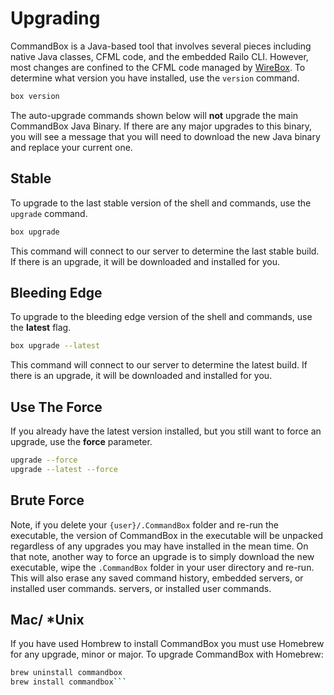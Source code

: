# Upgrading

CommandBox is a Java-based tool that involves several pieces including native Java classes, CFML code, and the embedded Railo CLI. However, most changes are confined to the CFML code managed by [WireBox](http://wiki.coldbox.org/wiki/WireBox.cfm). To determine what version you have installed, use the `version` command.

```bash
box version
```

The auto-upgrade commands shown below will **not** upgrade the main CommandBox Java Binary. If there are any major upgrades to this binary, you will see a message that you will need to download the new Java binary and replace your current one.

## Stable

To upgrade to the last stable version of the shell and commands, use the `upgrade` command.

```bash
box upgrade
```

This command will connect to our server to determine the last stable build. If there is an upgrade, it will be downloaded and installed for you.

## Bleeding Edge

To upgrade to the bleeding edge version of the shell and commands, use the **latest** flag.

```bash
box upgrade --latest
```

This command will connect to our server to determine the latest build. If there is an upgrade, it will be downloaded and installed for you.

## Use The Force

If you already have the latest version installed, but you still want to force an upgrade, use the **force** parameter.

```bash
upgrade --force
upgrade --latest --force
```

## Brute Force

Note, if you delete your `{user}/.CommandBox` folder and re-run the executable, the version of CommandBox in the executable will be unpacked regardless of any upgrades you may have installed in the mean time. On that note, another way to force an upgrade is to simply download the new executable, wipe the `.CommandBox` folder in your user directory and re-run. This will also erase any saved command history, embedded servers, or installed user commands. servers, or installed user commands.

## Mac/  \*Unix

If you have used Hombrew to install CommandBox you must use Homebrew for any upgrade, minor or major. To upgrade CommandBox with Homebrew:

```bash
brew uninstall commandbox
brew install commandbox```
